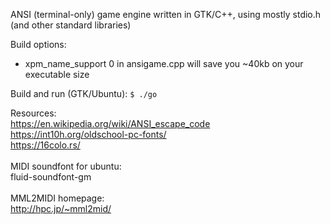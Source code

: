 ANSI (terminal-only) game engine written in GTK/C++, using mostly stdio.h (and other standard libraries)

Build options:
- xpm_name_support 0 in ansigame.cpp will save you ~40kb on your executable size

Build and run (GTK/Ubuntu):
`$ ./go`

Resources:<br>
https://en.wikipedia.org/wiki/ANSI_escape_code<br>
https://int10h.org/oldschool-pc-fonts/<br>
https://16colo.rs/<br>
<br>
MIDI soundfont for ubuntu:<br>
fluid-soundfont-gm<br>
<br>
MML2MIDI homepage:<br>
http://hpc.jp/~mml2mid/<br>
